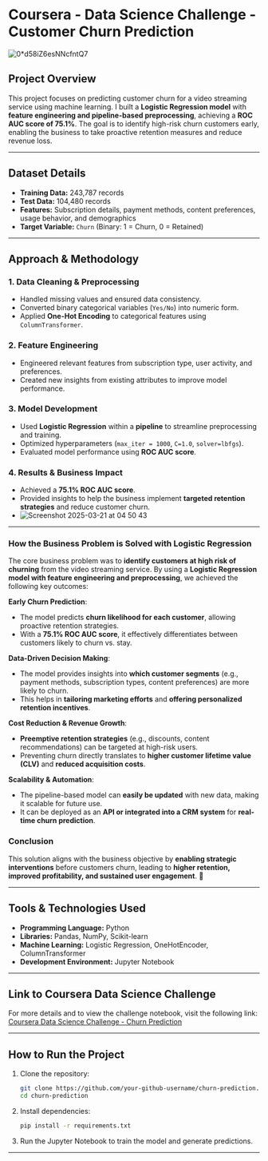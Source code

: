 # **Coursera - Data Science Challenge - Customer Churn Prediction**

![0*d58iZ6esNNcfntQ7](https://github.com/user-attachments/assets/124de62d-2f90-4343-aa0d-25ada771c155)


## **Project Overview**  
This project focuses on predicting customer churn for a video streaming service using machine learning. I built a **Logistic Regression model** with **feature engineering and pipeline-based preprocessing**, achieving a **ROC AUC score of 75.1%**. The goal is to identify high-risk churn customers early, enabling the business to take proactive retention measures and reduce revenue loss.


---

## **Dataset Details**  
- **Training Data:** 243,787 records  
- **Test Data:** 104,480 records  
- **Features:** Subscription details, payment methods, content preferences, usage behavior, and demographics  
- **Target Variable:** `Churn` (Binary: 1 = Churn, 0 = Retained)  

---

## **Approach & Methodology**  

### **1. Data Cleaning & Preprocessing**
- Handled missing values and ensured data consistency.
- Converted binary categorical variables (`Yes/No`) into numeric form.
- Applied **One-Hot Encoding** to categorical features using `ColumnTransformer`.

### **2. Feature Engineering**
- Engineered relevant features from subscription type, user activity, and preferences.
- Created new insights from existing attributes to improve model performance.

### **3. Model Development**
- Used **Logistic Regression** within a **pipeline** to streamline preprocessing and training.
- Optimized hyperparameters (`max_iter = 1000`, `C=1.0`, `solver=lbfgs`).
- Evaluated model performance using **ROC AUC score**.

### **4. Results & Business Impact**
- Achieved a **75.1% ROC AUC score**.
- Provided insights to help the business implement **targeted retention strategies** and reduce customer churn.
- ![Screenshot 2025-03-21 at 04 50 43](https://github.com/user-attachments/assets/1033837d-47f3-431b-80d2-422ae5ae7bd9)


---

### **How the Business Problem is Solved with Logistic Regression**  

The core business problem was to **identify customers at high risk of churning** from the video streaming service. By using a **Logistic Regression model with feature engineering and preprocessing**, we achieved the following key outcomes:

 **Early Churn Prediction**:  
- The model predicts **churn likelihood for each customer**, allowing proactive retention strategies.  
- With a **75.1% ROC AUC score**, it effectively differentiates between customers likely to churn vs. stay.  

 **Data-Driven Decision Making**:  
- The model provides insights into **which customer segments** (e.g., payment methods, subscription types, content preferences) are more likely to churn.  
- This helps in **tailoring marketing efforts** and **offering personalized retention incentives**.  

 **Cost Reduction & Revenue Growth**:  
- **Preemptive retention strategies** (e.g., discounts, content recommendations) can be targeted at high-risk users.  
- Preventing churn directly translates to **higher customer lifetime value (CLV)** and **reduced acquisition costs**.  

 **Scalability & Automation**:  
- The pipeline-based model can **easily be updated** with new data, making it scalable for future use.  
- It can be deployed as an **API or integrated into a CRM system** for **real-time churn prediction**.  

### **Conclusion**  
This solution aligns with the business objective by **enabling strategic interventions** before customers churn, leading to **higher retention, improved profitability, and sustained user engagement**. 🚀

---

## **Tools & Technologies Used**
- **Programming Language:** Python  
- **Libraries:** Pandas, NumPy, Scikit-learn  
- **Machine Learning:** Logistic Regression, OneHotEncoder, ColumnTransformer  
- **Development Environment:** Jupyter Notebook  

---

## **Link to Coursera Data Science Challenge**
For more details and to view the challenge notebook, visit the following link:  
[Coursera Data Science Challenge - Churn Prediction](https://hub.labs.coursera.org:443/connect/sharedzfcxmnxr?forceRefresh=false&path=%2Fnotebooks%2FChurnPrediction.ipynb&isLabVersioning=file-prep)

---
## **How to Run the Project**
1. Clone the repository:  
   ```bash
   git clone https://github.com/your-github-username/churn-prediction.git
   cd churn-prediction
   ```
2. Install dependencies:  
   ```bash
   pip install -r requirements.txt
   ```
3. Run the Jupyter Notebook to train the model and generate predictions.  

---
